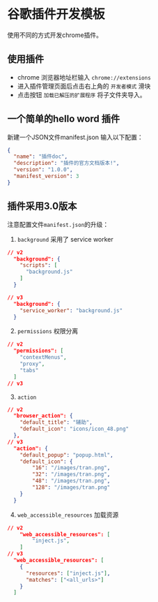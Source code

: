 # 谷歌插件开发模板
使用不同的方式开发chrome插件。

## 使用插件
- chrome 浏览器地址栏输入 `chrome://extensions`
- 进入插件管理页面后点击右上角的 `开发者模式` 滑块
- 点击按钮 `加载已解压的扩展程序` 将子文件夹导入。

## 一个简单的hello word 插件
新建一个JSON文件manifest.json 输入以下配置：
```json
{
  "name": "插件doc",
  "description": "插件的官方文档版本!",
  "version": "1.0.0",
  "manifest_version": 3
}
```
## 插件采用3.0版本
注意配置文件`manifest.json`的升级：
1. `background` 采用了 service worker

```json
// v2
  "background": {
    "scripts": [
      "background.js"
    ]
  }

// v3
  "background": {
    "service_worker": "background.js"
  }
```

2. `permissions` 权限分离

```json
// v2
  "permissions": [
    "contextMenus",
    "proxy",
    "tabs"
  ]
// v3

```

3. `action`

```json
// v2
  "browser_action": {
    "default_title": "辅助",
    "default_icon": "icons/icon_48.png"
  },
// v3
  "action": {
    "default_popup": "popup.html",
    "default_icon": {
        "16": "/images/tran.png",
        "32": "/images/tran.png",
        "48": "/images/tran.png",
        "128": "/images/tran.png"
    }
  }
```

4. `web_accessible_resources` 加载资源

```json
// v2
    "web_accessible_resources": [
        "inject.js",
    ]
// v3
  "web_accessible_resources": [
    {
      "resources": ["inject.js"],
      "matches": ["<all_urls>"]
    }
  ]
```
